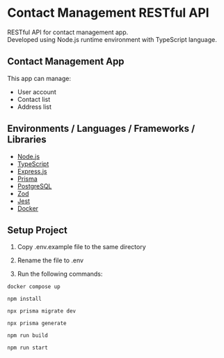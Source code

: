 # Contact Management RESTful API

RESTful API for contact management app.  
Developed using Node.js runtime environment with TypeScript language.  

## Contact Management App

This app can manage:
- User account
- Contact list
- Address list

## Environments / Languages / Frameworks / Libraries

- <a href="https://nodejs.org/en">Node.js</a> 
- <a href="https://www.typescriptlang.org/">TypeScript</a> 
- <a href="https://expressjs.com/">Express.js</a> 
- <a href="https://www.prisma.io/">Prisma</a> 
- <a href="https://www.postgresql.org/">PostgreSQL</a> 
- <a href="https://zod.dev/">Zod</a> 
- <a href="https://jestjs.io/">Jest</a> 
- <a href="https://www.docker.com/">Docker</a> 

## Setup Project

1. Copy .env.example file to the same directory

2. Rename the file to .env

3. Run the following commands:
```shell
docker compose up

npm install

npx prisma migrate dev

npx prisma generate

npm run build

npm run start
```
